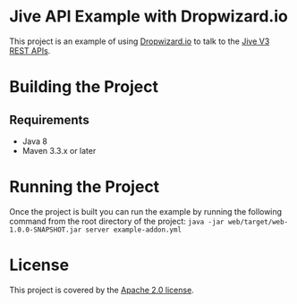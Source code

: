 # Jive API Example with Dropwizard.io
This project is an example of using [Dropwizard.io](http://www.dropwizard.io) to talk to the 
[Jive V3 REST APIs](https://developers.jivesoftware.com/api/v3/cloud/rest/).

# Building the Project

## Requirements
* Java 8
* Maven 3.3.x or later

# Running the Project
Once the project is built you can run the example by running the following command from the root directory of the 
project:
`java -jar web/target/web-1.0.0-SNAPSHOT.jar server example-addon.yml`

# License
This project is covered by the [Apache 2.0 license](http://www.apache.org/licenses/LICENSE-2.0).

